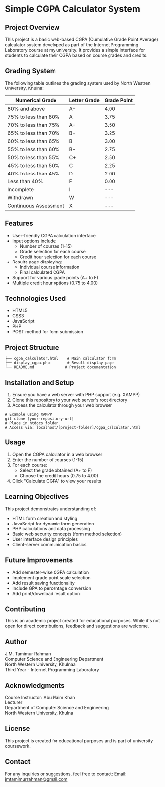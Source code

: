 # Simple CGPA Calculator System

## Project Overview
This project is a basic web-based CGPA (Cumulative Grade Point Average) calculator system developed as part of the Internet Programming Laboratory course at my university. It provides a simple interface for students to calculate their CGPA based on course grades and credits.

## Grading System
The following table outlines the grading system used by North Westren University, Khulna:

| Numerical Grade | Letter Grade | Grade Point |
|----------------|--------------|-------------|
| 80% and above | A+ | 4.00 |
| 75% to less than 80% | A | 3.75 |
| 70% to less than 75% | A- | 3.50 |
| 65% to less than 70% | B+ | 3.25 |
| 60% to less than 65% | B | 3.00 |
| 55% to less than 60% | B- | 2.75 |
| 50% to less than 55% | C+ | 2.50 |
| 45% to less than 50% | C | 2.25 |
| 40% to less than 45% | D | 2.00 |
| Less than 40% | F | 0.00 |
| Incomplete | I | --- |
| Withdrawn | W | --- |
| Continuous Assessment | X | --- |

## Features
* User-friendly CGPA calculation interface
* Input options include:
   * Number of courses (1-15)
   * Grade selection for each course
   * Credit hour selection for each course
* Results page displaying:
   * Individual course information
   * Final calculated CGPA
* Support for various grade points (A+ to F)
* Multiple credit hour options (0.75 to 4.00)

## Technologies Used
* HTML5
* CSS3
* JavaScript
* PHP
* POST method for form submission

## Project Structure
```
├── cgpa_calculator.html    # Main calculator form
├── display_cgpa.php        # Result display page
└── README.md              # Project documentation
```

## Installation and Setup
1. Ensure you have a web server with PHP support (e.g. XAMPP)
2. Clone this repository to your web server's root directory
3. Access the calculator through your web browser

```
# Example using XAMPP
git clone [your-repository-url]
# Place in htdocs folder
# Access via: localhost/[project-folder]/cgpa_calculator.html
```

## Usage
1. Open the CGPA calculator in a web browser
2. Enter the number of courses (1-15)
3. For each course:
   * Select the grade obtained (A+ to F)
   * Choose the credit hours (0.75 to 4.00)
4. Click "Calculate CGPA" to view your results

## Learning Objectives
This project demonstrates understanding of:
* HTML form creation and styling
* JavaScript for dynamic form generation
* PHP calculations and data processing
* Basic web security concepts (form method selection)
* User interface design principles
* Client-server communication basics

## Future Improvements
* Add semester-wise CGPA calculation
* Implement grade point scale selection
* Add result saving functionality
* Include GPA to percentage conversion
* Add print/download result option

## Contributing
This is an academic project created for educational purposes. While it's not open for direct contributions, feedback and suggestions are welcome.

## Author
J.M. Tamimur Rahman<br>
Computer Science and Engineering Department <br>
North Western University, Khulnaa<br>
Third Year - Internet Programming Laboratory<br>

## Acknowledgments
Course Instructor: Abu Naim Khan<br>
Lecturer<br>
Department of Computer Science and Engineering<br>
North Western University, Khulna<br>
## License
This project is created for educational purposes and is part of university coursework.

## Contact
For any inquiries or suggestions, feel free to contact:
Email: jmtamimurrahman@gmail.com
